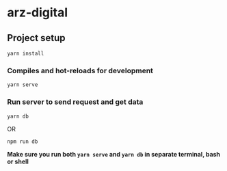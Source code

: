 # arz-digital

## Project setup
```
yarn install
```

### Compiles and hot-reloads for development
```
yarn serve
```

### Run server to send request and get data
```
yarn db
```

OR

```
npm run db
```

**Make sure you run both `yarn serve` and `yarn db` in separate terminal, bash or shell**
